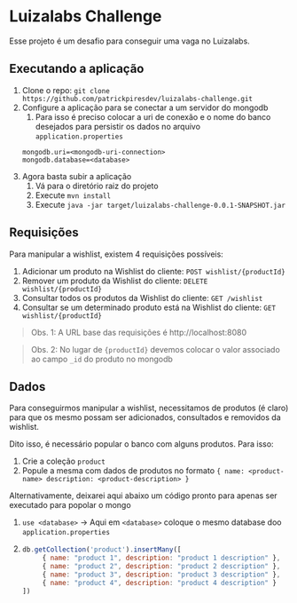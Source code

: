 # Luizalabs Challenge

Esse projeto é um desafio para conseguir uma vaga no Luizalabs.

## Executando a aplicação

1. Clone o repo: `git clone https://github.com/patrickpiresdev/luizalabs-challenge.git`
2. Configure a aplicação para se conectar a um servidor do mongodb
   1. Para isso é preciso colocar a uri de conexão e o nome do banco desejados para persistir os dados no arquivo `application.properties`
    ```properties
    mongodb.uri=<mongodb-uri-connection>
    mongodb.database=<database>
    ```
3. Agora basta subir a aplicação
   1. Vá para o diretório raiz do projeto
   2. Execute `mvn install`
   3. Execute `java -jar target/luizalabs-challenge-0.0.1-SNAPSHOT.jar`

## Requisições

Para manipular a wishlist, existem 4 requisições possíveis:
1. Adicionar um produto na Wishlist do cliente: `POST wishlist/{productId}`
2. Remover um produto da Wishlist do cliente: `DELETE wishlist/{productId}`
3. Consultar todos os produtos da Wishlist do cliente: `GET /wishlist`
4. Consultar se um determinado produto está na Wishlist do
  cliente: `GET wishlist/{productId}`

> Obs. 1: A URL base das requisições é http://localhost:8080
 
> Obs. 2: No lugar de `{productId}` devemos colocar o valor associado ao campo `_id` do produto no mongodb

## Dados

Para conseguirmos manipular a wishlist, necessitamos de produtos (é claro) para que os mesmo possam ser adicionados, consultados e removidos da wishlist.

Dito isso, é necessário popular o banco com alguns produtos. Para isso:
1. Crie a coleção `product`
2. Popule a mesma com dados de produtos no formato `{ name: <product-name> description: <product-description> }`

Alternativamente, deixarei aqui abaixo um código pronto para apenas ser executado para popolar o mongo
1. `use <database>` -> Aqui em `<database>` coloque o mesmo database doo `application.properties`
2. ```javascript
   db.getCollection('product').insertMany([
        { name: "product 1", description: "product 1 description" },
        { name: "product 2", description: "product 2 description" },
        { name: "product 3", description: "product 3 description" },
        { name: "product 4", description: "product 4 description" }
   ])
   ```
